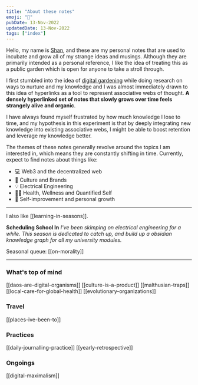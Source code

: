 ```yaml
---
title: "About these notes"
emoji: "👋"
pubDate: 13-Nov-2022
updatedDate: 13-Nov-2022
tags: ["index"]
---
```


Hello, my name is [Shan](https://solderneer.me), and these are my personal notes that are used to incubate and grow all of my strange ideas and musings. Although they are primarily intended as a personal reference, I like the idea of treating this as a public garden which is open for anyone to take a stroll through.

I first stumbled into the idea of [digital gardening](https://hapgood.us/2015/10/17/the-garden-and-the-stream-a-technopastoral/) while doing research on ways to nurture and my knowledge and I was almost immediately drawn to this idea of hyperlinks as a tool to represent associative webs of thought. **A densely hyperlinked set of notes that slowly grows over time feels strangely alive and organic**.

I have always found myself frustrated by how much knowledge I lose to time, and my hypothesis in this experiment is that by deeply integrating new knowledge into existing associative webs, I might be able to boost retention and leverage my knowledge better. 

The themes of these notes generally revolve around the topics I am interested in, which means they are constantly shifting in time. Currently, expect to find notes about things like:

- 💻  Web3 and the decentralized web
- 🥳  Culture and Brands
- 💡  Electrical Engineering
- 🏋‍♂  Health, Wellness and Quantified Self
- 🌱  Self-improvement and personal growth

---

I also like [[learning-in-seasons]].

**Scheduling School In**
_I've been skimping on electrical engineering for a while. This season is dedicated to catch up, and build up a obsidian knowledge graph for all my university modules._

Seasonal queue: [[on-morality]]

---

### What's top of mind
[[daos-are-digital-organisms]]
[[culture-is-a-product]]
[[malthusian-traps]]
[[local-care-for-global-health]]
[[evolutionary-organizations]]

### Travel
[[places-ive-been-to]]

### Practices
[[daily-journalling-practice]]
[[yearly-retrospective]]

### Ongoings
[[digital-maximalism]]